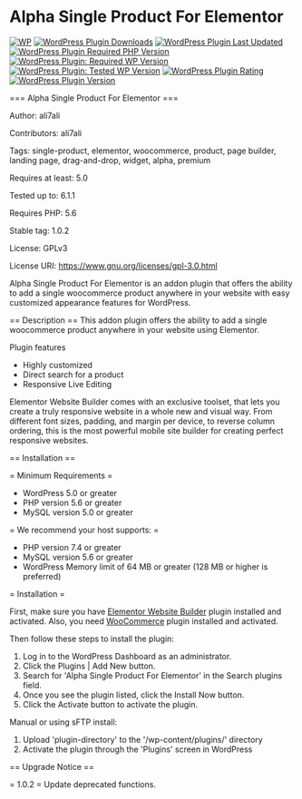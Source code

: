 # Alpha Single Product For Elementor

[![WP](https://img.shields.io/badge/WordPress-%E2%86%92-lightgrey.svg?style=flat-square)](https://wordpress.org/plugins/alpha-single-product-for-elementor/)
[![WordPress Plugin Downloads](https://img.shields.io/wordpress/plugin/dt/alpha-single-product-for-elementor?style=flat-square)](https://wordpress.org/plugins/alpha-single-product-for-elementor/)
[![WordPress Plugin Last Updated](https://img.shields.io/wordpress/plugin/last-updated/alpha-single-product-for-elementor?style=flat-square)](https://wordpress.org/plugins/alpha-single-product-for-elementor/)
[![WordPress Plugin Required PHP Version](https://img.shields.io/wordpress/plugin/required-php/alpha-single-product-for-elementor?style=flat-square)](https://wordpress.org/plugins/alpha-single-product-for-elementor/)
[![WordPress Plugin: Required WP Version](https://img.shields.io/wordpress/plugin/wp-version/alpha-single-product-for-elementor?style=flat-square)](https://wordpress.org/plugins/alpha-single-product-for-elementor/)
[![WordPress Plugin: Tested WP Version](https://img.shields.io/wordpress/plugin/tested/alpha-single-product-for-elementor?style=flat-square)](https://wordpress.org/plugins/alpha-single-product-for-elementor/)
[![WordPress Plugin Rating](https://img.shields.io/wordpress/plugin/stars/alpha-single-product-for-elementor?style=flat-square)](https://wordpress.org/plugins/alpha-single-product-for-elementor/)
[![WordPress Plugin Version](https://img.shields.io/wordpress/plugin/v/alpha-single-product-for-elementor?style=flat-square)](https://wordpress.org/plugins/alpha-single-product-for-elementor/)

=== Alpha Single Product For Elementor ===

Author: ali7ali

Contributors: ali7ali

Tags: single-product, elementor, woocommerce, product, page builder, landing page, drag-and-drop, widget, alpha, premium

Requires at least: 5.0

Tested up to: 6.1.1

Requires PHP: 5.6

Stable tag: 1.0.2

License: GPLv3

License URI: https://www.gnu.org/licenses/gpl-3.0.html

Alpha Single Product For Elementor is an addon plugin that offers the ability to add a single woocommerce product anywhere in your website with easy customized appearance features for WordPress.

== Description ==
This addon plugin offers the ability to add a single woocommerce product anywhere in your website using Elementor.

Plugin features

- Highly customized
- Direct search for a product
- Responsive Live Editing

Elementor Website Builder comes with an exclusive toolset, that lets you create a truly responsive website in a whole new and visual way. From different font sizes, padding, and margin per device, to reverse column ordering, this is the most powerful mobile site builder for creating perfect responsive websites.

== Installation ==

= Minimum Requirements =

- WordPress 5.0 or greater
- PHP version 5.6 or greater
- MySQL version 5.0 or greater

= We recommend your host supports: =

- PHP version 7.4 or greater
- MySQL version 5.6 or greater
- WordPress Memory limit of 64 MB or greater (128 MB or higher is preferred)

= Installation =

First, make sure you have [Elementor Website Builder](https://wordpress.org/plugins/elementor/) plugin installed and activated.
Also, you need [WooCommerce](https://wordpress.org/plugins/woocommerce/) plugin installed and activated.

Then follow these steps to install the plugin:

1. Log in to the WordPress Dashboard as an administrator.
2. Click the Plugins | Add New button.
3. Search for 'Alpha Single Product For Elementor' in the Search plugins field.
4. Once you see the plugin listed, click the Install Now button.
5. Click the Activate button to activate the plugin.

Manual or using sFTP install:

1.  Upload 'plugin-directory' to the '/wp-content/plugins/' directory
2.  Activate the plugin through the 'Plugins' screen in WordPress

== Upgrade Notice ==

= 1.0.2 =
Update deprecated functions.
